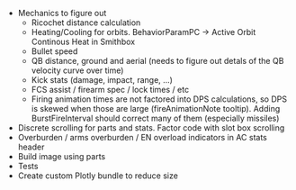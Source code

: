 * Mechanics to figure out
	* Ricochet distance calculation
	* Heating/Cooling for orbits. BehaviorParamPC -> Active Orbit Continous Heat in Smithbox
	* Bullet speed
	* QB distance, ground and aerial (needs to figure out detals of the QB velocity curve
		  over time)
	* Kick stats (damage, impact, range, ...)
	* FCS assist / firearm spec / lock times / etc
	* Firing animation times are not factored into DPS calculations, so DPS is skewed when 
	  those are large (fireAnimationNote tooltip). Adding BurstFireInterval should correct
	  many of them (especially missiles)
* Discrete scrolling for parts and stats. Factor code with slot box scrolling
* Overburden / arms overburden / EN overload indicators in AC stats header
* Build image using parts
* Tests
* Create custom Plotly bundle to reduce size